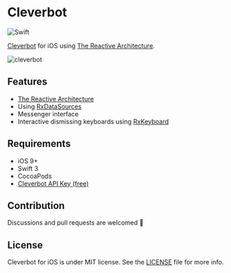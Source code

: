 # Cleverbot

![Swift](https://img.shields.io/badge/Swift-3.0-orange.svg)

[Cleverbot](https://www.cleverbot.com/) for iOS using [The Reactive Architecture](https://github.com/devxoul/TheReactiveArchitecture).

![cleverbot](https://cloud.githubusercontent.com/assets/931655/23445337/14bc4afc-fe7e-11e6-81ca-7ceb49c16ebe.png)

## Features

* [The Reactive Architecture](https://github.com/devxoul/TheReactiveArchitecture)
* Using [RxDataSources](https://github.com/RxSwiftCommunity/RxDataSources)
* Messenger interface
* Interactive dismissing keyboards using [RxKeyboard](https://github.com/RxSwiftCommunity/RxKeyboard)

## Requirements

* iOS 9+
* Swift 3
* CocoaPods
* [Cleverbot API Key (free)](https://www.cleverbot.com/api/)

## Contribution

Discussions and pull requests are welcomed 💖

## License

Cleverbot for iOS is under MIT license. See the [LICENSE](LICENSE) file for more info.

